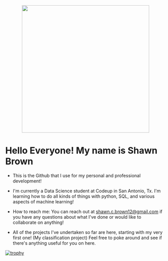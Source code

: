 <div id="header" align="center">
  <img src="https://media.giphy.com/media/xTiIzJSKB4l7xTouE8/giphy.gif" width="400"/>
</div>


# Hello Everyone! My name is Shawn Brown 

- This is the Github that I use for my personal and professional development! 

- I'm currently a Data Science student at Codeup in San Antonio, Tx. I'm learning how to do all kinds of things with python, SQL, and various aspects of machine learning!

- How to reach me: You can reach out at shawn.c.brown12@gmail.com if you have any questions about what I've done or would like to collaborate on anything!

- All of the projects I've undertaken so far are here, starting with my very first one! (My classification project) Feel free to poke around and see if there's anything useful for you on here.

[![trophy](https://github-profile-trophy.vercel.app/?username=shawn-brown12&theme=onedark&margin-w=15&margin-h=15)](https://github.com/ryo-ma/github-profile-trophy)


<!--
**shawn-brown12/shawn-brown12** is a ✨ _special_ ✨ repository because its `README.md` (this file) appears on your GitHub profile.

Here are some ideas to get you started:

- 🔭 I’m currently working on ...
- 🌱 I’m currently learning ...
- 👯 I’m looking to collaborate on ...
- 🤔 I’m looking for help with ...
- 💬 Ask me about ...
- 📫 How to reach me: ...
- 😄 Pronouns: ...
- ⚡ Fun fact: ...
-->
